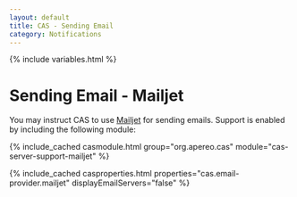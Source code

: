 ```yaml
---
layout: default
title: CAS - Sending Email
category: Notifications
---
```


{% include variables.html %}

# Sending Email - Mailjet
   
You may instruct CAS to use [Mailjet](https://www.mailjet.com/) for sending emails.
Support is enabled by including the following module:

{% include_cached casmodule.html group="org.apereo.cas" module="cas-server-support-mailjet" %}

{% include_cached casproperties.html properties="cas.email-provider.mailjet" displayEmailServers="false" %}
